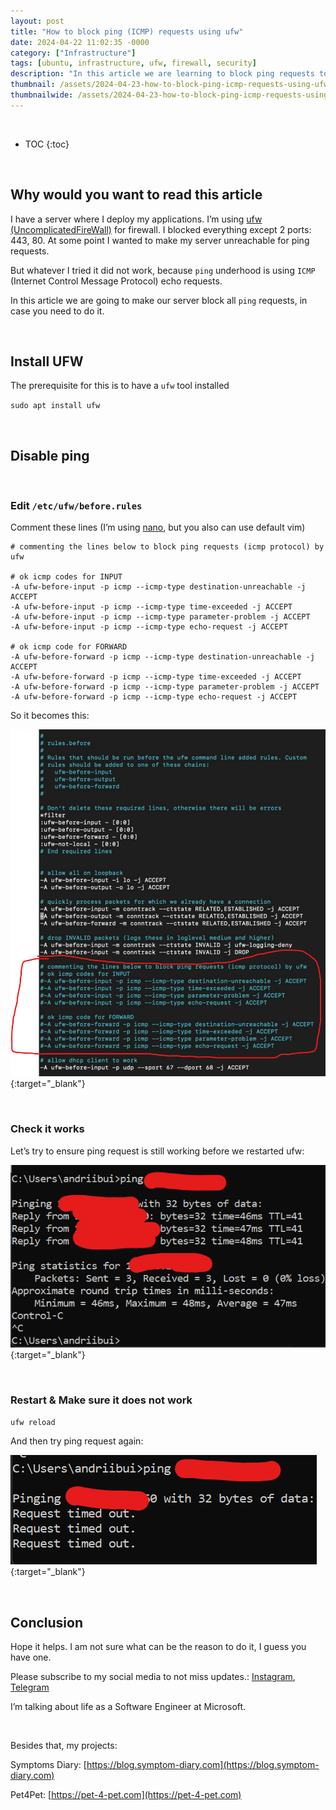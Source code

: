 ```yaml
---
layout: post
title: "How to block ping (ICMP) requests using ufw"
date: 2024-04-22 11:02:35 -0000
category: ["Infrastructure"]
tags: [ubuntu, infrastructure, ufw, firewall, security]
description: "In this article we are learning to block ping requests to our server using ufw (uncomplicated firewall) on our ubuntu server. After it the ping requests will fail (request timeout)."
thumbnail: /assets/2024-04-23-how-to-block-ping-icmp-requests-using-ufw/logo.png
thumbnailwide: /assets/2024-04-23-how-to-block-ping-icmp-requests-using-ufw/logo-wide.png
---
```


<br>

* TOC
{:toc}

<!-----

You have some errors, warnings, or alerts. If you are using reckless mode, turn it off to see inline alerts.
* ERRORs: 0
* WARNINGs: 0
* ALERTS: 3

Conversion time: 1.492 seconds.


Using this Markdown file:

1. Paste this output into your source file.
2. See the notes and action items below regarding this conversion run.
3. Check the rendered output (headings, lists, code blocks, tables) for proper
   formatting and use a linkchecker before you publish this page.

Conversion notes:

* Docs to Markdown version 1.0β35
* Tue Apr 23 2024 09:57:27 GMT-0700 (PDT)
* Source doc: How to block ping (ICMP) requests ufw
* This document has images: check for >>>>>  gd2md-html alert:  inline image link in generated source and store images to your server. NOTE: Images in exported zip file from Google Docs may not appear in  the same order as they do in your doc. Please check the images!

----->



<br>

## **Why would you want to read this article**

I have a server where I deploy my applications. I’m using [ufw (UncomplicatedFireWall)](https://wiki.ubuntu.com/UncomplicatedFirewall)  for firewall. I blocked everything except 2 ports: 443, 80. At some point I wanted to make my server unreachable for ping requests. 

But whatever I tried it did not work, because `ping` underhood is using `ICMP` (Internet Control Message Protocol) echo requests.

In this article we are going to make our server block all `ping` requests, in case you need to do it.


<br>

## **Install UFW**

The prerequisite for this is to have a `ufw` tool installed

`sudo apt install ufw`

<br>

## **Disable ping**

<br>

### **Edit `/etc/ufw/before.rules`**

Comment these lines (I’m using [nano](https://help.ubuntu.com/community/Nano), but you also can use default vim)

```
# commenting the lines below to block ping requests (icmp protocol) by ufw

# ok icmp codes for INPUT
-A ufw-before-input -p icmp --icmp-type destination-unreachable -j ACCEPT
-A ufw-before-input -p icmp --icmp-type time-exceeded -j ACCEPT
-A ufw-before-input -p icmp --icmp-type parameter-problem -j ACCEPT
-A ufw-before-input -p icmp --icmp-type echo-request -j ACCEPT

# ok icmp code for FORWARD
-A ufw-before-forward -p icmp --icmp-type destination-unreachable -j ACCEPT
-A ufw-before-forward -p icmp --icmp-type time-exceeded -j ACCEPT
-A ufw-before-forward -p icmp --icmp-type parameter-problem -j ACCEPT
-A ufw-before-forward -p icmp --icmp-type echo-request -j ACCEPT
```

So it becomes this:


[![alt_text](/assets/2024-04-23-how-to-block-ping-icmp-requests-using-ufw/image1.png "image_tooltip")](/assets/2024-04-23-how-to-block-ping-icmp-requests-using-ufw/image1.png "image_tooltip"){:target="_blank"}


<br>


### **Check it works**

Let’s try to ensure ping request is still working before we restarted ufw:

[![alt_text](/assets/2024-04-23-how-to-block-ping-icmp-requests-using-ufw/image2.png "image_tooltip")](/assets/2024-04-23-how-to-block-ping-icmp-requests-using-ufw/image2.png "image_tooltip"){:target="_blank"}


<br>

### **Restart & Make sure it does not work**

`ufw reload`

And then try ping request again:


[![alt_text](/assets/2024-04-23-how-to-block-ping-icmp-requests-using-ufw/image3.png "image_tooltip")](/assets/2024-04-23-how-to-block-ping-icmp-requests-using-ufw/image3.png "image_tooltip"){:target="_blank"}


<br>

## **Conclusion**

Hope it helps. I am not sure what can be the reason to do it, I guess you have one.

Please subscribe to my social media to not miss updates.: [Instagram](https://www.instagram.com/andreyka26_se), [Telegram](https://t.me/programming_space)

I’m talking about life as a Software Engineer at Microsoft.

<br>

Besides that, my projects:

Symptoms Diary: [https://blog.symptom-diary.com](https://blog.symptom-diary.com)

Pet4Pet: [https://pet-4-pet.com](https://pet-4-pet.com)

